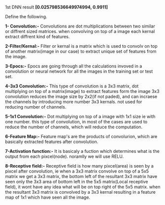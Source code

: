 1st DNN result  **[0.025798536649974994, 0.9911]**

Define the following.

**1- Convolution:-**
                Convolutions are dot multiplications between two similar or diffrent sized matrices. when convolving on top of a image
                each kernal extract diffrent kind of features.
                
**2-Filter/Kernal:-**
                Filter or kernal is a matrix which is used to convolv on top of another matrix(image in our case) to extract unique set 
                of features from the image. 
                
**3-Epocs:-**
           Epocs are going through all the calculations invoved in a convolution or neural network for all the images in the training set or
           test set.
           
**4-3x3 Convolution:-**
                    This type of convolution is a 3x3 matrix, dot multiplying on top of a matrix(image) to extract features form the image
                    3x3 convolution reduces the image size by 2x2(if not paded), and can incraese the channels by introducing more number
                    3x3 kernals. not used for reducing number of channels.
                    
**5-1x1 Convolution:-**
                   Dot multiplying on top of a image with 1x1 size ie with one number. this type of convolution, in most of the cases are
                   used to reduce the number of channels, which will reduce the computation.
                   
**6-Feature Map:-**
                Feature map's are the products of convolurion, which are basically extracted features after convolution.
                
**7-Activation function:-**
                        It is basicaly a fuction which determines what is the output from each pixcel(node). noramlly we will use RELU.
                        
**8-Receptive field:-**
                    Receptive field is how many pixcel(area) is seen by a pixcel after convolution, ie when a 3x3 matrix convolve on
                    top of a 5x5 matrix we get a 3x3 matrix, the bottom left of the resultant 3x3 matrix have seen only the 3x3 area
                    of bottom left in the 5x5 matrix(Local receptive field), it wont have any idea what will be on top right of the 5x5 matrix. when the
                    resultant 3x3 matrix is convolved by a 3x3 kernal resulting in a feature map of 1x1 which have seen all the image.

           

